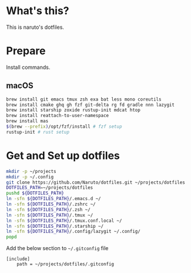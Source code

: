# What's this?

This is naruto's dotfiles.

# Prepare

Install commands.

## macOS

```bash
brew install git emacs tmux zsh exa bat less mono coreutils
brew install cmake ghq gh fzf git-delta rg fd gradle nnn lazygit
brew install starship zoxide rustup-init mdcat htop
brew install reattach-to-user-namespace
brew install mas
$(brew --prefix)/opt/fzf/install # fzf setup
rustup-init # rust setup
```

# Get and Set up dotfiles

```bash
mkdir -p ~/projects
mkdir -p ~/.config
git clone https://github.com/Naruto/dotfiles.git ~/projects/dotfiles
DOTFILES_PATH=~/projects/dotfiles
pushd ${DOTFILES_PATH}
ln -sfn ${DOTFILES_PATH}/.emacs.d ~/
ln -sfn ${DOTFILES_PATH}/.zshrc ~/
ln -sfn ${DOTFILES_PATH}/.zsh ~/
ln -sfn ${DOTFILES_PATH}/.tmux ~/
ln -sfn ${DOTFILES_PATH}/.tmux.conf.local ~/
ln -sfn ${DOTFILES_PATH}/.starship ~/
ln -sfn ${DOTFILES_PATH}/.config/lazygit ~/.config/
popd
```

Add the below section to `~/.gitconfig` file

```init
[include]
    path = ~/projects/dotfiles/.gitconfig
```
